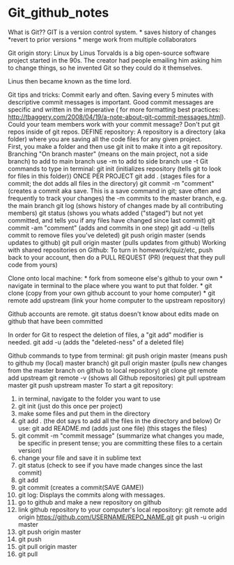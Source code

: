 # Git_github_notes

What is Git??
GIT is a version control system. * saves history of changes *revert to prior versions * merge work from multiple collaborators

Git origin story:
Linux by Linus Torvalds is a big open-source software project started in the 90s.
The creator had people emailing him asking him to change things, so he invented Git so they could do it themselves.

Linus then became known as the time lord.

Git tips and tricks:
Commit early and often.
Saving every 5 minutes with descriptive commit messages is important.
Good commit messages are specific and written in the imperative ( for more formatting best practices: http://tbaggery.com/2008/04/19/a-note-about-git-commit-messages.html).
Could your team members work with your commit message?
Don't put git repos inside of git repos.
DEFINE repository:
A repository is a directory (aka folder) where you are saving all the code files for any given project.  
First, you make a folder and then use git init to make it into a git repository.
Branching
"On branch master" (means on the main project, not a side branch)
to add to main branch use -m
to add to side branch use -t
Git commands to type in terminal:
git init (initializes repository (tells git to look for files in this folder))
ONCE PER PROJECT
git add . (stages files for a commit; the dot adds all files in the directory)
git commit -m "comment" (creates a commit aka save. This is a save command in git; save often and frequently to track your changes)
the -m commits to the master branch, e.g. the main branch
git log (shows history of changes made by all contributing members)
git status (shows you whats added ("staged") but not yet committed, and tells you if any files have changed since last commit)
git commit -am "comment" (adds and commits in one step)
git add -u (tells commit to remove files you've deleted)
git push origin master (sends updates to github)
git pull origin master (pulls updates from github)
Working with shared repositories on Github:
To turn in homework/quiz/etc, push back to your account, then do a PULL REQUEST (PR) (request that they pull code from yours)

Clone onto local machine: * fork from someone else's github to your own * navigate in terminal to the place where you want to put that folder. * git clone (copy from your own github account to your home computer) * git remote add upstream (link your home computer to the upstream repository)

Github accounts are remote. git status doesn't know about edits made on github that have been committed

In order for Git to respect the deletion of files, a "git add" modifier is needed. git add -u (adds the "deleted-ness" of a deleted file)

Github commands to type from terminal:
git push origin master (means push to github my (local) master branch)
git pull origin master (pulls new changes from the master branch on github to local repository)
git clone
git remote add upstream
git remote -v (shows all Github repositories)
git pull upstream master
git push upstream master
To start a git repository:
1. in terminal, navigate to the folder you want to use
2. git init (just do this once per project)
3. make some files and put them in the directory
4. git add . (the dot says to add all the files in the directory and below)
    Or use: git add README.md (adds just one file) (this stages the files)
5. git commit -m "commit message" 
    (summarize what changes you made, be specific in present tense; you are committing these files to a certain version)
6. change your file and save it in sublime text
7. git status (check to see if you have made changes since the last commit)
8. git add <filename>
9. git commit (creates a commit(SAVE GAME))
10. git log: Displays the commits along with messages.
11. go to github and make a new repository on github
12. link github repository to your computer's local repository: 
    git remote add origin https://github.com/USERNAME/REPO_NAME.git
    git push -u origin master
13. git push origin master
14. git push
15. git pull origin master
16. git pull 

